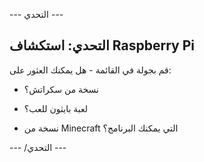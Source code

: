 \--- التحدي \---

## التحدي: استكشاف Raspberry Pi

قم بجولة في القائمة - هل يمكنك العثور على:

+ نسخة من سكراتش؟

+ لعبة بايثون للعب؟

+ نسخة من Minecraft التي يمكنك البرنامج؟

\--- /التحدي \---